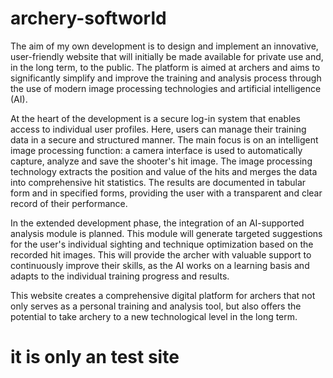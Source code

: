 # archery-softworld

The aim of my own development is to design and implement an innovative, user-friendly website that will initially be made available for private use and, in the long term, to the public. The platform is aimed at archers and aims to significantly simplify and improve the training and analysis process through the use of modern image processing technologies and artificial intelligence (AI).

At the heart of the development is a secure log-in system that enables access to individual user profiles. Here, users can manage their training data in a secure and structured manner. The main focus is on an intelligent image processing function: a camera interface is used to automatically capture, analyze and save the shooter's hit image. The image processing technology extracts the position and value of the hits and merges the data into comprehensive hit statistics. The results are documented in tabular form and in specified forms, providing the user with a transparent and clear record of their performance.

In the extended development phase, the integration of an AI-supported analysis module is planned. This module will generate targeted suggestions for the user's individual sighting and technique optimization based on the recorded hit images. This will provide the archer with valuable support to continuously improve their skills, as the AI works on a learning basis and adapts to the individual training progress and results.

This website creates a comprehensive digital platform for archers that not only serves as a personal training and analysis tool, but also offers the potential to take archery to a new technological level in the long term.


# it is only an test site
